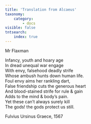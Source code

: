 ```yaml
---
title: 'Translation from Alcaeus'
taxonomy:
    category:
        - docs
visible: false
tntsearch:
    index: true
---
```


<div class="author">Mr Flaxman</div>

Infancy, youth and hoary age  
In dread unequal war engage  
With envy, falsehood deadly strife  
Whose ambush hunts down human life.   
Foul envy aims her rankling dart,  
False friendship cuts the generous heart  
And blood-stained strife for rule & gain  
Adds to the mind & body’s pain.  
Yet these can’t always surely kill  
The gods! the gods protect us still.

Fulvius Ursinus Graece, 1567